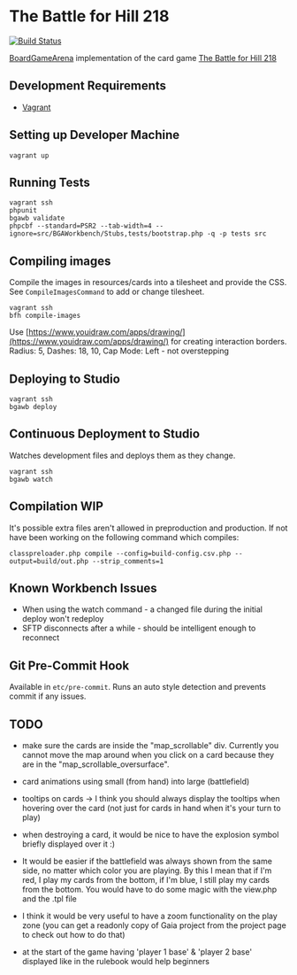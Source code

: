 # The Battle for Hill 218

[![Build Status](https://travis-ci.org/danielholmes/battle-for-hill-218.svg?branch=master)](https://travis-ci.org/danielholmes/battle-for-hill-218)

[BoardGameArena](https://boardgamearena.com/) implementation of the card game 
[The Battle for Hill 218](https://boardgamegeek.com/boardgame/32484/battle-hill-218)


## Development Requirements

 - [Vagrant](https://www.vagrantup.com/)


## Setting up Developer Machine

```
vagrant up
```


## Running Tests

```
vagrant ssh
phpunit
bgawb validate
phpcbf --standard=PSR2 --tab-width=4 --ignore=src/BGAWorkbench/Stubs,tests/bootstrap.php -q -p tests src
```


## Compiling images

Compile the images in resources/cards into a tilesheet and provide the CSS. See `CompileImagesCommand` to add or change 
tilesheet.

```
vagrant ssh
bfh compile-images
```

Use [https://www.youidraw.com/apps/drawing/](https://www.youidraw.com/apps/drawing/) for creating interaction borders.
Radius: 5, Dashes: 18, 10, Cap Mode: Left - not overstepping


## Deploying to Studio

```
vagrant ssh
bgawb deploy
```


## Continuous Deployment to Studio

Watches development files and deploys them as they change.

```
vagrant ssh
bgawb watch
```


## Compilation WIP

It's possible extra files aren't allowed in preproduction and production. If not have been working on the following 
command which compiles:

`classpreloader.php compile --config=build-config.csv.php --output=build/out.php --strip_comments=1`


## Known Workbench Issues

 - When using the watch command - a changed file during the initial deploy won't redeploy
 - SFTP disconnects after a while - should be intelligent enough to reconnect


## Git Pre-Commit Hook

Available in `etc/pre-commit`. Runs an auto style detection and prevents commit if any issues.


## TODO

 - make sure the cards are inside the "map_scrollable" div. Currently you cannot move the map around when you click on a 
    card because they are in the "map_scrollable_oversurface".
 
 - card animations using small (from hand) into large (battlefield)
 
 - tooltips on cards -> I think you should always display the tooltips when hovering over the card (not just for cards 
   in hand when it's your turn to play)
 
 - when destroying a card, it would be nice to have the explosion symbol briefly displayed over it :)
  
 - It would be easier if the battlefield was always shown from the same side, no matter which color you are playing. By 
   this I mean that if I'm red, I play my cards from the bottom, if I'm blue, I still play my cards from the bottom. You 
   would have to do some magic with the view.php and the .tpl file

 - I think it would be very useful to have a zoom functionality on the play zone (you can get a readonly copy of Gaia 
   project from the project page to check out how to do that)
 
 - at the start of the game having 'player 1 base' & 'player 2 base' displayed like in the rulebook would help beginners
